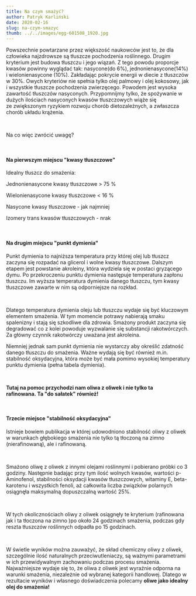 ```yaml
---
title: Na czym smażyć?
author: Patryk Karliński
date: 2020-02-16
slug: na-czym-smazyc
thumb: ../../images/egg-601508_1920.jpg
---
```


Powszechnie powtarzane przez większość naukowców jest to, że dla człowieka najzdrowsze są tłuszcze pochodzenia roślinnego. Drugim kryterium jest budowa tłuszczu i jego wiązań. Z tego powodu proporcje kwasów powinny wyglądać tak: nasycone(do 6%), jednonienasycone(14%) i wielonienasycone (10%). Zakładając pokrycie energii w diecie z tłuszczów w 30%. Owych kryteriów nie spełnia tylko olej palmowy i olej kokosowy, jak i wszystkie tłuszcze pochodzenia zwierzęcego. Powodem jest wysoka zawartość tłuszczów nasyconych. Przypomnijmy tylko, że spożywanie w dużych ilościach nasyconych kwasów tłuszczowych wiąże się ze zwiększonym ryzykiem rozwoju chorób dietozależnych, a zwłaszcza chorób układu krążenia.

<p>&nbsp;</p>
Na co więc zwrócić uwagę?

<p>&nbsp;</p>

#### Na pierwszym miejscu "kwasy tłuszczowe"

Idealny tłuszcz do smażenia:

Jednonienasycone kwasy tłuszczowe > 75 %

Wielonienasycone kwasy tłuszczowe < 16 %

Nasycone kwasy tłuszczowe - jak najmniej

Izomery trans kwasów tłuszczowych - nrak

<p>&nbsp;</p>

#### **Na drugim miejscu** "punkt dymienia"

Punkt dymienia to najniższa temperatura przy której olej lub tłuszcz zaczyna się rozpadać na glicerol i wolne kwasy tłuszczowe. Dalszym etapem jest powstanie akroleiny, która wydziela się w postaci gryzącego dymu. Po przekroczeniu punktu dymienia następuje temperatura zapłonu tłuszczu. Im wyższa temperatura dymienia danego tłuszczu, tym kwasy tłuszczowe zawarte w nim są odporniejsze na rozkład.

<p>&nbsp;</p>

Dlatego temperatura dymienia oleju lub tłuszczu wydaje się być kluczowym elementem smażenia. W tym momencie potrawy nabierają smaku spalenizny i stają się szkodliwe dla zdrowia. Smażony produkt zaczyna się degradować co z kolei powoduje wyzwalanie się substancji rakotwórczych. Za główny czynnik rakotwórczy uważana jest akroleina.

Niemniej jednak sam punkt dymienia nie wystarczy aby określić zdatność danego tłuszczu do smażenia. Ważne wydają się być również m.in. stabilność oksydacyjna, która może być mała pomimo wysokiej temperatury punktu dymienia (pełna tabela dymienia).

<p>&nbsp;</p>

**Tutaj na pomoc przychodzi nam oliwa z oliwek i nie tylko ta rafinowana. Ta "do sałatek" również!**

<p>&nbsp;</p>

#### Trzecie miejsce "stabilność oksydacyjna"

Istnieje bowiem publikacja w której udowodniono stabilność oliwy z oliwek w warunkach głębokiego smażenia nie tylko tą tłoczoną na zimno (nierafinowaną), ale i rafinowaną.

<p>&nbsp;</p>

Smażono oliwę z oliwek z innymi olejami roślinnymi i pobierano próbki co 3 godziny. Następnie badając przy tym ilość wolnych kwasów, wartości p-Aminofenol, stabilności oksydacji kwasów tłuszczowych, witaminy E, beta-karotenu i wszystkich fenoli, aż całkowita liczba związków polarnych osiągnęła maksymalną dopuszczalną wartość 25%.

<p>&nbsp;</p>

W tych okolicznościach oliwy z oliwek osiągnęły te kryterium (rafinowana jak i ta tłoczona na zimno )po około 24 godzinach smażenia, podczas gdy reszta tłuszczów roślinnych odpadła po 15 godzinach.

<p>&nbsp;</p>

W świetle wyników można zauważyć, że skład chemiczny oliwy z oliwek, szczególnie ilość naturalnych przeciwutleniaczy, są ważnymi parametrami w ich przewidywalnym zachowaniu podczas procesu smażenia. Najważniejsze wydaje się to, że oliwa z oliwek jest wyraźnie odporna na warunki smażenia, niezależnie od wybranej kategorii handlowej. Dlatego w rezultacie wyników i własnego doświadczenia polecamy **oliwe jako idealny olej do smażenia!**
